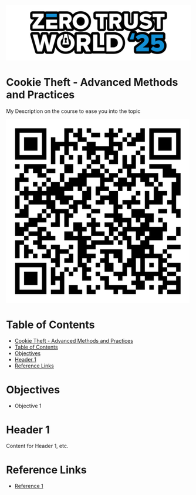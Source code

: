 ![ZTW Logo](../Assets/Hacking_Labs_graphics_ztw_logo_med_1.png)

# Cookie Theft - Advanced Methods and Practices

My Description on the course to ease you into the topic

![QR Code to page](Assets/qr_code-cookie_theft.png)

# Table of Contents

- [Cookie Theft - Advanced Methods and Practices](#cookie-theft---advanced-methods-and-practices)
- [Table of Contents](#table-of-contents)
- [Objectives](#objectives)
- [Header 1](#header-1)
- [Reference Links](#reference-links)

# Objectives

- Objective 1

# Header 1

Content for Header 1, etc.

# Reference Links

- [Reference 1]()